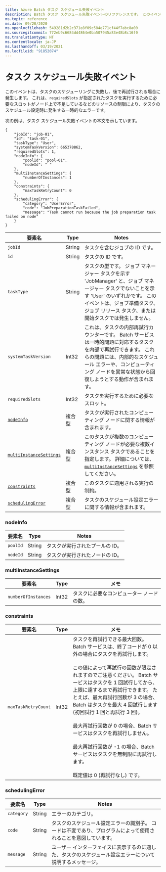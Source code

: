 ```yaml
---
title: Azure Batch タスク スケジュール失敗イベント
description: Batch タスク スケジュール失敗イベントのリファレンスです。 このイベントは、タスクのスケジューリングに失敗し、後で再試行する場合に発生します。
ms.topic: reference
ms.date: 09/20/2020
ms.openlocfilehash: 549281d2b2c371e8f09c584e771cf44f7abc8a00
ms.sourcegitcommit: 772eb9c6684dd4864e0ba507945a83e48b8c16f0
ms.translationtype: HT
ms.contentlocale: ja-JP
ms.lasthandoff: 03/19/2021
ms.locfileid: "91852074"
---
```

# <a name="task-schedule-fail-event"></a>タスク スケジュール失敗イベント

 このイベントは、タスクのスケジューリングに失敗し、後で再試行される場合に発生します。 これは、`requiredSlots` が指定されたタスクを実行するために必要なスロットがノード上で不足しているなどのリソースの制限により、タスクのスケジュール設定時に発生する一時的なエラーです。

 次の例は、タスク スケジュール失敗イベントの本文を示しています。

```
{
    "jobId": "job-01",
    "id": "task-01",
    "taskType": "User",
    "systemTaskVersion": 665378862,
    "requiredSlots": 1,
    "nodeInfo": {
        "poolId": "pool-01",
        "nodeId": " "
    },
    "multiInstanceSettings": {
        "numberOfInstances": 1
    },
    "constraints": {
        "maxTaskRetryCount": 0
    },
    "schedulingError": {
        "category": "UserError",
        "code": "JobPreparationTaskFailed",
        "message": "Task cannot run because the job preparation task failed on node"
    }
}
```

|要素名|Type|Notes|
|------------------|----------|-----------|
|`jobId`|String|タスクを含むジョブの ID です。|
|`id`|String|タスクの ID です。|
|`taskType`|String|タスクの型です。 ジョブ マネージャー タスクを示す 'JobManager' と、ジョブ マネージャー タスクでないことを示す 'User' のいずれかです。 このイベントは、ジョブ準備タスク、ジョブ リリース タスク、または開始タスクでは発生しません。|
|`systemTaskVersion`|Int32|これは、タスクの内部再試行カウンターです。 Batch サービスは一時的問題に対応するタスクを内部で再試行できます。 これらの問題には、内部的なスケジュール エラーや、コンピューティング ノードを異常な状態から回復しようとする動作が含まれます。|
|`requiredSlots`|Int32|タスクを実行するために必要なスロット。|
|[`nodeInfo`](#nodeInfo)|複合型|タスクが実行されたコンピューティング ノードに関する情報が含まれます。|
|[`multiInstanceSettings`](#multiInstanceSettings)|複合型|このタスクが複数のコンピューティング ノードが必要な複数インスタンス タスクであることを指定します。  詳細については、[`multiInstanceSettings`](/rest/api/batchservice/get-information-about-a-task) を参照してください。|
|[`constraints`](#constraints)|複合型|このタスクに適用される実行の制約。|
|[`schedulingError`](#schedulingError)|複合型|タスクのスケジュール設定エラーに関する情報が含まれます。|

###  <a name="nodeinfo"></a><a name="nodeInfo"></a> nodeInfo

|要素名|Type|Notes|
|------------------|----------|-----------|
|`poolId`|String|タスクが実行されたプールの ID。|
|`nodeId`|String|タスクが実行されたノードの ID。|

###  <a name="multiinstancesettings"></a><a name="multiInstanceSettings"></a> multiInstanceSettings

|要素名|Type|メモ|
|------------------|----------|-----------|
|`numberOfInstances`|Int32|タスクに必要なコンピューター ノードの数。|

###  <a name="constraints"></a><a name="constraints"></a> constraints

|要素名|Type|メモ|
|------------------|----------|-----------|
|`maxTaskRetryCount`|Int32|タスクを再試行できる最大回数。 Batch サービスは、終了コードが 0 以外の場合にタスクを再試行します。<br /><br /> この値によって再試行の回数が限定されますのでご注意ください。 Batch サービスはタスクを 1 回試行してから、上限に達するまで再試行できます。 たとえば、最大再試行回数が 3 の場合、Batch はタスクを最大 4 回試行します (初回試行 1 回と再試行 3 回)。<br /><br /> 最大再試行回数が 0 の場合、Batch サービスはタスクを再試行しません。<br /><br /> 最大再試行回数が -1 の場合、Batch サービスはタスクを無制限に再試行します。<br /><br /> 既定値は 0 (再試行なし) です。|


###  <a name="schedulingerror"></a><a name="schedulingError"></a> schedulingError

|要素名|Type|Notes|
|------------------|----------|-----------|
|`category`|String|エラーのカテゴリ。|
|`code`|String|タスクのスケジュール設定エラーの識別子。 コードは不変であり、プログラムによって使用されることを意図しています。|
|`message`|String|ユーザー インターフェイスに表示するのに適した、タスクのスケジュール設定エラーについて説明するメッセージ。|
